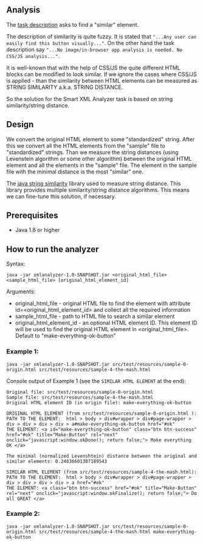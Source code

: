 ## Analysis
The [task description](https://agileengine.bitbucket.io/keFivpUlPMtzhfAy/) asks to find a "similar" element. 

The description of similarity is quite fuzzy. It is stated that `"...Any user can easily find this button visually..."`. 
On the other hand the task description say `"...No image/in-browser app analysis is needed. No CSS/JS analysis..."`.

It is well-known that with the help of CSS/JS the quite different HTML blocks can be modified to look similar.
If we ignore the cases where CSS/JS is applied - than the similarity between HTML elements can be
measured as STRING SIMILARITY a.k.a. STRING DISTANCE.
 
So the solution for the Smart XML Analyzer task is based on string similarity/string distance.  

## Design
We convert the original HTML element to some "standardized" string.
After this we convert all the HTML elements from the "sample" file to "standardized" strings.
Than we measure the string distances (using Levenstein algorithm or some other algorithm) between the 
original HTML element and all the elements in the "sample" file.
The element in the sample file with the minimal distance is the most "similar" one.

The [java string similarity](https://github.com/tdebatty/java-string-similarity) library used to measure
string distance. This library provides multiple similarity/string distance algorithms. This means we can
fine-tune this solution, if necessary.

## Prerequisites
* Java 1.8 or higher
 
## How to run the analyzer
Syntax:
```
java -jar xmlanalyzer-1.0-SNAPSHOT.jar <original_html_file> <sample_html_file> [original_html_element_id]
```
Arguments:
* original_html_file - original HTML file to find the element with attribute id=<original_html_element_id> and collect all the required information       
* sample_html_file - path to HTML file to search a similar element
* original_html_element_id - an optional HTML element ID. This element ID will be used to find the original HTML element in <original_html_file>. Default to "make-everything-ok-button" 

### Example 1:
```
java -jar xmlanalyzer-1.0-SNAPSHOT.jar src/test/resources/sample-0-origin.html src/test/resources/sample-4-the-mash.html
```
Console output of Example 1 (see the `SIMILAR HTML ELEMENT` at the end):
```
Original file: src/test/resources/sample-0-origin.html
Sample file: src/test/resources/sample-4-the-mash.html
Original HTML element ID (in origin file): make-everything-ok-button

ORIGINAL HTML ELEMENT (from src/test/resources/sample-0-origin.html ):
PATH TO THE ELEMENT:  html > body > div#wrapper > div#page-wrapper > div > div > div > div > a#make-everything-ok-button href="#ok"
THE ELEMENT: <a id="make-everything-ok-button" class="btn btn-success" href="#ok" title="Make-Button" rel="next" onclick="javascript:window.okDone(); return false;"> Make everything OK </a>

The minimal (normalized Levenshtein) distance between the original and similar elements: 0.24836601307189543

SIMILAR HTML ELEMENT (from src/test/resources/sample-4-the-mash.html):
PATH TO THE ELEMENT:  html > body > div#wrapper > div#page-wrapper > div > div > div > div > a href="#ok"
THE ELEMENT: <a class="btn btn-success" href="#ok" title="Make-Button" rel="next" onclick="javascript:window.okFinalize(); return false;"> Do all GREAT </a>
```


### Example 2:
```
java -jar xmlanalyzer-1.0-SNAPSHOT.jar src/test/resources/sample-0-origin.html src/test/resources/sample-4-the-mash.html make-everything-ok-button
```
